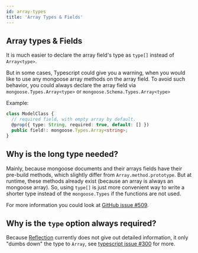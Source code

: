 ```yaml
---
id: array-types
title: 'Array Types & Fields'
---
```


## Array types & Fields

It is much easier to declare the array field's type as `type[]` instead of `Array<type>`.

But in some cases, Typescript could give you a warning, when you would like to use <!---->any mongoose array methods<!--[any mongoose array methods](https://mongoosejs.com/docs/api/array.html)--> <!-- the link is invalid for mongoose 6.0 and there is no proper replacement currently --> on the array field.
To avoid such behavior, you could always declare the array field via `mongoose.Types.Array<type>` or `mongoose.Schema.Types.Array<type>`

Example:

```ts
class ModelClass {
  // required field, with empty array by default.
  @prop({ type: String, required: true, default: [] })
  public field!: mongoose.Types.Array<string>;
}
```

## Why is the long type needed?

Mainly, because mongoose documents and their arrays fields have their pre-build methods, which slightly differ from `Array.method.prototype`. But at runtime, these methods already exist (because an array is always an mongoose array). So, using `type[]` is just more convenient way to write a shorter type instead of the `mongoose.Types` if the functions are not used.

For more information you could look at [GitHub issue #509](https://github.com/typegoose/typegoose/issues/509).

## Why is the `type` option always required?

Because [Reflection](https://www.typescriptlang.org/docs/handbook/decorators.html#metadata) currently does not give out detailed information, it only "dumbs down" the type to `Array`, see [typescript issue #300](https://github.com/typegoose/typegoose/issues/300) for more.
